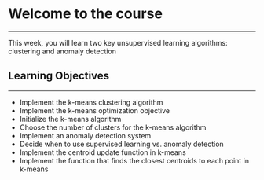 # Welcome to the course

---

This week, you will learn two key unsupervised learning algorithms: clustering and anomaly detection

## Learning Objectives

---

* Implement the k-means clustering algorithm
* Implement the k-means optimization objective
* Initialize the k-means algorithm
* Choose the number of clusters for the k-means algorithm
* Implement an anomaly detection system
* Decide when to use supervised learning vs. anomaly detection
* Implement the centroid update function in k-means
* Implement the function that finds the closest centroids to each point in k-means
